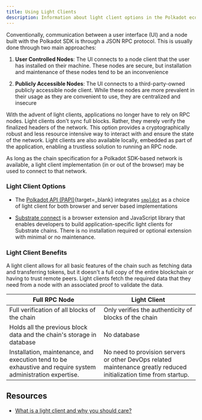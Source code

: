 ```yaml
---
title: Using Light Clients
description: Information about light client options in the Polkadot ecosystem, and how they can be used in the development context.
---
```


Conventionally, communication between a user interface (UI) and a node built with the Polkadot SDK is through a JSON RPC
protocol. This is usually done through two main approaches:

1. **User Controlled Nodes**: The UI connects to a node client that the user has installed on their machine. These nodes are secure, but installation and maintenance of these nodes tend to be an inconvenience

2. **Publicly Accessible Nodes**: The UI connects to a third-party-owned publicly accessible node client. While these nodes are more prevalent in their usage as they are convenient to use, they are centralized and insecure

With the advent of light clients, applications no longer have to rely on RPC nodes. Light clients don't sync full blocks. Rather, they merely verify the finalized headers of the network. This option provides a cryptographically robust and less resource intensive way to interact with and ensure the state of the network. Light clients are also available locally, embedded as part of the application, enabling a trustless solution to running an RPC node.

<!-- TODO: add def for chain specification when glossary is merged -->

As long as the chain specification for a Polkadot SDK-based network is available, a light client implementation (in or out of the browser) may be used to connect to that network. 

### Light Client Options

- The [Polkadot API (PAPI)](https://papi.how/){target=_blank} integrates [`smoldot`](https://github.com/smol-dot/smoldot) as a choice of light client for both browser and server based implementations

- [Substrate connect](https://substrate.io/substrate-connect/) is a browser extension and JavaScript library that enables developers to build application-specific light clients for Substrate chains. There is no installation required or optional extension with minimal or no maintenance.

### Light Client Benefits

A light client allows for all basic features of the chain such as fetching data and transferring tokens, but it doesn't a full copy of the entire blockchain or having to trust remote peers. Light clients fetch the required data that they need from a node with an associated proof to validate the data.

| Full RPC Node                                                                                        | Light Client                                                                                                         |
| ----------------------------------------------------------------------------------------------------------- | ------------------------------------------------------------------------------------------------------------- |
| Full verification of all blocks of the chain                                                                 | Only verifies the authenticity of blocks of the chain                                                         |
| Holds all the previous block data and the chain's storage in database                                       | No database                                                                                                      |
| Installation, maintenance, and execution tend to be exhaustive and require system administration expertise. | No need to provision servers or other DevOps related maintenance greatly reduced initialization time from startup. |

## Resources

- [What is a light client and why you should care?](https://www.parity.io/blog/what-is-a-light-client/)